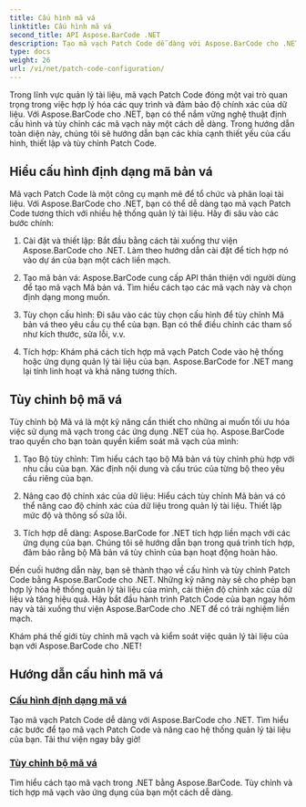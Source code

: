 ```yaml
---
title: Cấu hình mã vá
linktitle: Cấu hình mã vá
second_title: API Aspose.BarCode .NET
description: Tạo mã vạch Patch Code dễ dàng với Aspose.BarCode cho .NET. Tìm hiểu cách định cấu hình và tùy chỉnh các định dạng Mã vá bằng hướng dẫn Aspose.BarCode.
type: docs
weight: 26
url: /vi/net/patch-code-configuration/
---
```


Trong lĩnh vực quản lý tài liệu, mã vạch Patch Code đóng một vai trò quan trọng trong việc hợp lý hóa các quy trình và đảm bảo độ chính xác của dữ liệu. Với Aspose.BarCode cho .NET, bạn có thể nắm vững nghệ thuật định cấu hình và tùy chỉnh các mã vạch này một cách dễ dàng. Trong hướng dẫn toàn diện này, chúng tôi sẽ hướng dẫn bạn các khía cạnh thiết yếu của cấu hình, thiết lập và tùy chỉnh Patch Code.

## Hiểu cấu hình định dạng mã bản vá

Mã vạch Patch Code là một công cụ mạnh mẽ để tổ chức và phân loại tài liệu. Với Aspose.BarCode cho .NET, bạn có thể dễ dàng tạo mã vạch Patch Code tương thích với nhiều hệ thống quản lý tài liệu. Hãy đi sâu vào các bước chính:

1. Cài đặt và thiết lập: Bắt đầu bằng cách tải xuống thư viện Aspose.BarCode cho .NET. Làm theo hướng dẫn cài đặt để tích hợp nó vào dự án của bạn một cách liền mạch.

2. Tạo mã bản vá: Aspose.BarCode cung cấp API thân thiện với người dùng để tạo mã vạch Mã bản vá. Tìm hiểu cách tạo các mã vạch này và chọn định dạng mong muốn.

3. Tùy chọn cấu hình: Đi sâu vào các tùy chọn cấu hình để tùy chỉnh Mã bản vá theo yêu cầu cụ thể của bạn. Bạn có thể điều chỉnh các tham số như kích thước, sửa lỗi, v.v.

4. Tích hợp: Khám phá cách tích hợp mã vạch Patch Code vào hệ thống hoặc ứng dụng quản lý tài liệu của bạn. Aspose.BarCode for .NET mang lại tính linh hoạt và khả năng tương thích.

## Tùy chỉnh bộ mã vá

Tùy chỉnh bộ Mã vá là một kỹ năng cần thiết cho những ai muốn tối ưu hóa việc sử dụng mã vạch trong các ứng dụng .NET của họ. Aspose.BarCode trao quyền cho bạn toàn quyền kiểm soát mã vạch của mình:

1. Tạo Bộ tùy chỉnh: Tìm hiểu cách tạo bộ Mã bản vá tùy chỉnh phù hợp với nhu cầu của bạn. Xác định nội dung và cấu trúc của từng bộ theo yêu cầu riêng của bạn.

2. Nâng cao độ chính xác của dữ liệu: Hiểu cách tùy chỉnh Mã bản vá có thể nâng cao độ chính xác của dữ liệu trong quản lý tài liệu. Thiết lập mức độ và thông số sửa lỗi.

3. Tích hợp dễ dàng: Aspose.BarCode for .NET tích hợp liền mạch với các ứng dụng của bạn. Chúng tôi sẽ hướng dẫn bạn trong quá trình tích hợp, đảm bảo rằng bộ Mã bản vá tùy chỉnh của bạn hoạt động hoàn hảo.

Đến cuối hướng dẫn này, bạn sẽ thành thạo về cấu hình và tùy chỉnh Patch Code bằng Aspose.BarCode cho .NET. Những kỹ năng này sẽ cho phép bạn hợp lý hóa hệ thống quản lý tài liệu của mình, cải thiện độ chính xác của dữ liệu và tăng hiệu quả. Hãy bắt đầu hành trình Patch Code của bạn ngay hôm nay và tải xuống thư viện Aspose.BarCode cho .NET để có trải nghiệm liền mạch. 

Khám phá thế giới tùy chỉnh mã vạch và kiểm soát việc quản lý tài liệu của bạn với Aspose.BarCode cho .NET!
## Hướng dẫn cấu hình mã vá
### [Cấu hình định dạng mã vá](./patch-code-format-configuration/)
Tạo mã vạch Patch Code dễ dàng với Aspose.BarCode cho .NET. Tìm hiểu các bước để tạo mã vạch Patch Code và nâng cao hệ thống quản lý tài liệu của bạn. Tải thư viện ngay bây giờ!
### [Tùy chỉnh bộ mã vá](./patch-code-set-customization/)
Tìm hiểu cách tạo mã vạch trong .NET bằng Aspose.BarCode. Tùy chỉnh và tích hợp mã vạch vào ứng dụng của bạn một cách dễ dàng.